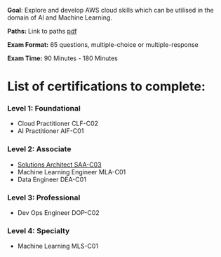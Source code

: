 **Goal**: Explore and develop AWS cloud skills which can be utilised in the domain of AI and Machine Learning.

**Paths:** Link to paths [pdf](https://d1.awsstatic.com/training-and-certification/docs/AWS_certification_paths.pdf)

**Exam Format:** 65 questions, multiple-choice or multiple-response

**Exam Time:** 90 Minutes - 180 Minutes

# List of certifications to complete:

### Level 1: Foundational
* Cloud Practitioner CLF-C02
* AI Practitioner AIF-C01
### Level 2: Associate
* [Solutions Architect SAA-C03](https://www.pluralsight.com/cloud-guru/courses/aws-certified-solutions-architect-associate-saa-c03) 
* Machine Learning Engineer MLA-C01
*  Data Engineer DEA-C01
### Level 3: Professional
* Dev Ops Engineer DOP-C02
### Level 4: Specialty
* Machine Learning MLS-C01

